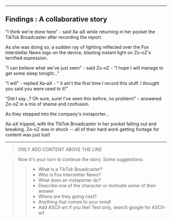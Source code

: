 -------------------------------------------
 Findings : A collaborative story
-------------------------------------------

"I think we're done here" - said Xa-aX while returning in her pocket
the TikTok Broadcaster after recording the report. 

As she was doing so, a sudden ray of lighting reflected over the 
Fox Interstellar News logo on the device, blasting instant light on 
Zo-oZ's terrified expression. 

"I can believe what we've just seen" - said Zo-oZ - "I hope I will 
manage to get some sleep tonight..."

"I will" - replied Xa-aX - " it ain't the first time I record this 
stuff. I thought you said you were used to it!"

"Did I say...? Oh sure, sure! I've seen this before, no problem!" - 
answered Zo-oZ in a mix of shame and confusion.

As they stepped into the company's instaporter...

Xa-aX tripped, with the TikTok Broadcaster in her pocket falling out 
and breaking. Zo-oZ was in shock -- all of their hard work getting 
footage for content was just lost!

------------------------------------------
> ONLY ADD CONTENT ABOVE THE LINE

> Now it's your turn to continue the story. Some suggestions:
>> - What is a TikTok Broadcaster?
>> - Who is Fox Interstellar News?
>> - What does an instaporter do?
>> - Describe one of the character or motivate some of their answer
>> - Where are they going next? 
>> - Anything that comes to your mind!
>> - Add ASCII-art if you like! Text only, search google for ASCII-art


